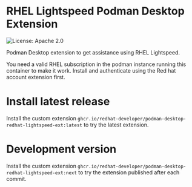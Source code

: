# RHEL Lightspeed Podman Desktop Extension

![License: Apache 2.0](https://img.shields.io/badge/license-Apache%202.0-blue)

Podman Desktop extension to get assistance using RHEL Lightspeed.

You need a valid RHEL subscription in the podman instance running this container to make it work.
Install and authenticate using the Red hat account extension first.

# Install latest release

Install the custom extension `ghcr.io/redhat-developer/podman-desktop-redhat-lightspeed-ext:latest` to try the latest extension.

# Development version

Install the custom extension `ghcr.io/redhat-developer/podman-desktop-redhat-lightspeed-ext:next` to try the extension published after each commit.

